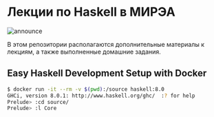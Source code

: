 # Лекции по Haskell в МИРЭА

![announce](https://pp.vk.me/c837131/v837131755/1d7d5/6EwT8dnTgWg.jpg)

В этом репозитории располагаются дополнительные материалы к лекциям, а также
выполненные домашние задания.

## Easy Haskell Development Setup with Docker

```bash
$ docker run -it --rm -v $(pwd):/source haskell:8.0
GHCi, version 8.0.1: http://www.haskell.org/ghc/  :? for help
Prelude> :cd source/
Prelude> :l Core
```
